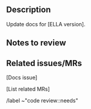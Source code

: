 ## Description

Update docs for [ELLA version].

## Notes to review

## Related issues/MRs

[Docs issue]

[List related MRs]

/label ~"code review::needs"
